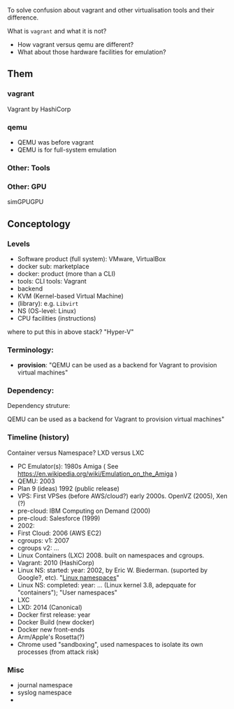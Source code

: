 To solve confusion about vagrant and other virtualisation tools and their difference.

What is `vagrant` and what it is not?

* How vagrant versus qemu are different?
* What about those hardware facilities for emulation?

## Them
### vagrant

Vagrant by HashiCorp

### qemu
* QEMU was before vagrant
* QEMU is for full-system emulation

### Other: Tools
### Other: GPU
simGPUGPU

## Conceptology
### Levels
* Software product (full system): VMware, VirtualBox
* docker sub: marketplace
* docker: product (more than a CLI)
* tools: CLI tools: Vagrant
* backend
* KVM (Kernel-based Virtual Machine)
* (library): e.g. `Libvirt`
* NS (OS-level: Linux)
* CPU facilities (instructions)

where to put this in above stack? "Hyper-V"

### Terminology:
* **provision**: "QEMU can be used as a backend for Vagrant to provision virtual machines"

### Dependency:
Dependency struture:

QEMU can be used as a backend for Vagrant to provision virtual machines"

### Timeline (history)
Container versus Namespace?
LXD versus LXC

* PC Emulator(s): 1980s Amiga ( See https://en.wikipedia.org/wiki/Emulation_on_the_Amiga )
* QEMU: 2003
* Plan 9 (ideas) 1992 (public release)
* VPS: First VPSes (before AWS/cloud?) early 2000s. OpenVZ (2005), Xen (?)
* pre-cloud: IBM Computing on Demand (2000)
* pre-cloud: Salesforce (1999)
* 2002:
* First Cloud: 2006 (AWS EC2)
* cgroups: v1: 2007
* cgroups v2: ...
* Linux Containers (LXC) 2008. built on namespaces and cgroups.
* Vagrant: 2010 (HashiCorp)
* Linux NS: started: year: 2002, by Eric W. Biederman. (suported by Google?, etc). "[Linux namespaces](https://en.wikipedia.org/wiki/Linux_namespaces)"
* Linux NS: completed: year: ... (Linux kernel 3.8, adepquate for "containers"); "User namespaces"
* LXC
* LXD: 2014 (Canonical)
* Docker first release: year
* Docker Build (new docker)
* Docker new front-ends
* Arm/Apple's Rosetta(?)
* Chrome used "sandboxing", used namespaces to isolate its own processes (from attack risk)

### Misc
* journal namespace
* syslog namespace
* 
